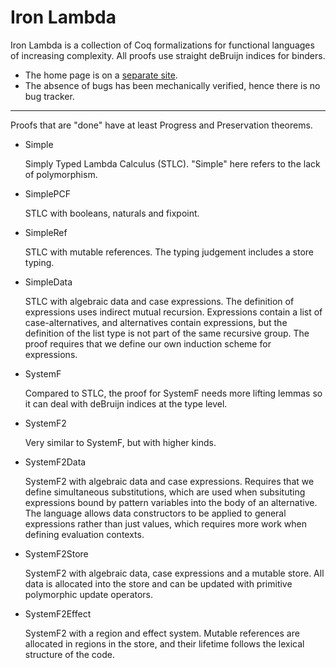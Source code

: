 Iron Lambda
===========

Iron Lambda is a collection of Coq formalizations for functional languages of increasing complexity. All proofs use straight deBruijn indices for binders.

* The home page is on a [separate site](http://iron.ouroborus.net). 
* The absence of bugs has been mechanically verified, hence there is no bug tracker.


-------------------------------------------------------------------------------
Proofs that are "done" have at least Progress and Preservation theorems.

  * Simple

    Simply Typed Lambda Calculus (STLC).
    "Simple" here refers to the lack of polymorphism.

  * SimplePCF
 
    STLC with booleans, naturals and fixpoint.

  * SimpleRef
 
    STLC with mutable references. 
    The typing judgement includes a store typing.

  * SimpleData

    STLC with algebraic data and case expressions.
    The definition of expressions uses indirect mutual recursion. Expressions
    contain a list of case-alternatives, and alternatives contain expressions,
    but the definition of the list type is not part of the same recursive group.
    The proof requires that we define our own induction scheme for expressions. 

  * SystemF

    Compared to STLC, the proof for SystemF needs more lifting lemmas so it can
    deal with deBruijn indices at the type level.

  * SystemF2

    Very similar to SystemF, but with higher kinds.

  * SystemF2Data

    SystemF2 with algebraic data and case expressions.
    Requires that we define simultaneous substitutions, which are used when
    subsituting expressions bound by pattern variables into the body of
    an alternative. The language allows data constructors to be applied to 
    general expressions rather than just values, which requires more work
    when defining evaluation contexts.

  * SystemF2Store
    
    SystemF2 with algebraic data, case expressions and a mutable store.
    All data is allocated into the store and can be updated with primitive
    polymorphic update operators.

  * SystemF2Effect

    SystemF2 with a region and effect system. Mutable references are allocated
    in regions in the store, and their lifetime follows the lexical structure
    of the code. 
